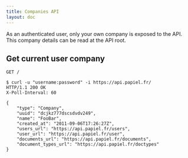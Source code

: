 ```yaml
---
title: Companies API
layout: doc
---
```



As an authenticated user, only your own company is exposed to the API. This company details can be read at the API root.

## Get current user company

`GET /`

	$ curl -u "username:password" -i https://api.papiel.fr/
	HTTP/1.1 200 OK
	X-Poll-Interval: 60

	{
		"type": "Company",
		"uuid": "dcjkz777dscsdvdv249",
		"name": "FooBar",
		"created_at": "2011-09-06T17:26:27Z",
		"users_url": "https://api.papiel.fr/users",
		"user_url": "https://api.papiel.fr/user",
		"documents_url": "https://api.papiel.fr/documents",
		"document_types_url": "https://api.papiel.fr/doctypes"
	}
